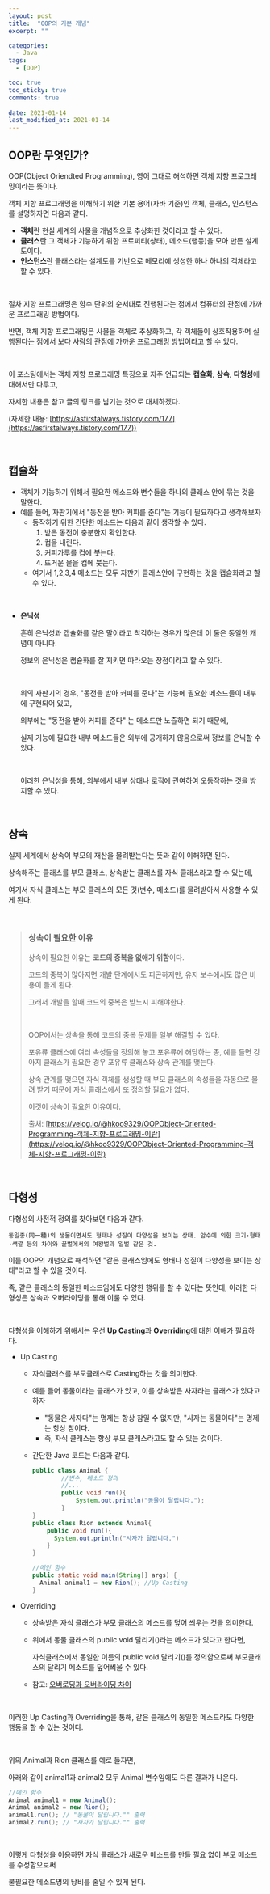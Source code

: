 ```yaml
---
layout: post
title:  "OOP의 기본 개념"
excerpt: ""

categories:
  - Java
tags:
  - [OOP]

toc: true
toc_sticky: true
comments: true
 
date: 2021-01-14
last_modified_at: 2021-01-14
---
```

## OOP란 무엇인가?

OOP(Object Oriendted Programming), 영어 그대로 해석하면 객체 지향 프로그래밍이라는 뜻이다.

객체 지향 프로그래밍을 이해하기 위한 기본 용어(자바 기준)인 객체, 클래스, 인스턴스를 설명하자면 다음과 같다.

- **객체**란 현실 세계의 사물을 개념적으로 추상화한 것이라고 할 수 있다.
- **클래스**란 그 객체가 기능하기 위한 프로퍼티(상태), 메소드(행동)을 모아 만든 설계도이다.
- **인스턴스**란 클래스라는 설계도를 기반으로 메모리에 생성한 하나 하나의 객체라고 할 수 있다.

<br>

절차 지향 프로그래밍은 함수 단위의 순서대로 진행된다는 점에서 컴퓨터의 관점에 가까운 프로그래밍 방법이다.

반면, 객체 지향 프로그래밍은 사물을 객체로 추상화하고, 각 객체들이 상호작용하며 실행된다는 점에서 보다 사람의 관점에 가까운 프로그래밍 방법이라고 할 수 있다.

<br>

이 포스팅에서는 객체 지향 프로그래밍 특징으로 자주 언급되는 **캡슐화**, **상속**, **다형성**에 대해서만 다루고, 

자세한 내용은 참고 글의 링크를 남기는 것으로 대체하겠다.

(자세한 내용: [https://asfirstalways.tistory.com/177](https://asfirstalways.tistory.com/177))

<br>

## 캡슐화

- 객체가 기능하기 위해서 필요한 메소드와 변수들을 하나의 클래스 안에 묶는 것을 말한다.
- 예를 들어, 자판기에서 "동전을 받아 커피를 준다"는 기능이 필요하다고 생각해보자
  - 동작하기 위한 간단한 메소드는 다음과 같이 생각할 수 있다.
    1. 받은 동전이 충분한지 확인한다.
    2. 컵을 내린다.
    3. 커피가루를 컵에 붓는다.
    4. 뜨거운 물을 컵에 붓는다.
  - 여기서 1,2,3,4 메소드는 모두 자판기 클래스안에 구현하는 것을 캡슐화라고 할 수 있다.

<br>

- **은닉성**

  흔히 은닉성과 캡슐화를 같은 말이라고 착각하는 경우가 많은데 이 둘은 동일한 개념이 아니다.

  정보의 은닉성은 캡슐화를 잘 지키면 따라오는 장점이라고 할 수 있다.

  <br>

  위의 자판기의 경우, "동전을 받아 커피를 준다"는 기능에 필요한 메소드들이 내부에 구현되어 있고, 

  외부에는 "동전을 받아 커피를 준다" 는 메소드만 노출하면 되기 때문에,

  실제 기능에 필요한 내부 메소드들은 외부에 공개하지 않음으로써 정보를 은닉할 수 있다.

  <br>

  이러한 은닉성을 통해, 외부에서 내부 상태나 로직에 관여하여 오동작하는 것을 방지할 수 있다.

<br>

## 상속

실제 세계에서 상속이 부모의 재산을 물려받는다는 뜻과 같이 이해하면 된다.

상속해주는 클래스를 부모 클래스, 상속받는 클래스를 자식 클래스라고 할 수 있는데, 

여기서 자식 클래스는 부모 클래스의 모든 것(변수, 메소드)를 물려받아서 사용할 수 있게 된다.

<br>

> ### 상속이 필요한 이유
>
> 상속이 필요한 이유는 **코드의 중복을 없애기 위함**이다.
>
> 코드의 중복이 많아지면 개발 단계에서도 피곤하지만, 유지 보수에서도 많은 비용이 들게 된다.
>
> 그래서 개발을 할때 코드의 중복은 받느시 피해야한다.
>
> <br>
>
> OOP에서는 상속을 통해 코드의 중복 문제를 일부 해결할 수 있다.
>
> 포유류 클래스에 여러 속성들을 정의해 놓고 포유류에 해당하는 종, 예를 들면 강아지 클래스가 필요한 경우 포유류 클래스와 상속 관계를 맺는다.
>
> 상속 관계를 맺으면 자식 객체를 생성할 때 부모 클래스의 속성들을 자동으로 물려 받기 때문에 자식 클래스에서 또 정의할 필요가 없다.
>
> 이것이 상속이 필요한 이유이다.
>
> 출처: [https://velog.io/@hkoo9329/OOPObject-Oriented-Programming-객체-지향-프로그래밍-이란](https://velog.io/@hkoo9329/OOPObject-Oriented-Programming-객체-지향-프로그래밍-이란)

<br>

## 다형성

다형성의 사전적 정의를 찾아보면 다음과 같다.

```
동일종(同一種)의 생물이면서도 형태나 성질이 다양성을 보이는 상태. 암수에 의한 크기·형태·색깔 등의 차이와 꿀벌에서의 여왕벌과 일벌 같은 것.
```

이를 OOP의 개념으로 해석하면 "같은 클래스임에도 형태나 성질이 다양성을 보이는 상태"라고 할 수 있을 것이다.

즉, 같은 클래스의 동일한 메소드임에도 다양한 행위를 할 수 있다는 뜻인데, 이러한 다형성은 상속과 오버라이딩을 통해 이룰 수 있다.

<br>

다형성을 이해하기 위해서는 우선 **Up Casting**과 **Overriding**에 대한 이해가 필요하다.

- Up Casting

  - 자식클래스를 부모클래스로 Casting하는 것을 의미한다.

  - 예를 들어 동물이라는 클래스가 있고, 이를 상속받은 사자라는 클래스가 있다고 하자

    - "동물은 사자다"는 명제는 항상 참일 수 없지만, "사자는 동물이다"는 명제는 항상 참이다.
    - 즉, 자식 클래스는 항상 부모 클래스라고도 할 수 있는 것이다.

  - 간단한 Java 코드는 다음과 같다.

    ```java
    public class Animal {
    		//변수, 메소드 정의
    		//...
    		public void run(){
    			System.out.println("동물이 달립니다.");
    		}
    }
    public class Rion extends Animal{
      	public void run(){
          System.out.println("사자가 달립니다.")
        }
    }
    
    //메인 함수
    public static void main(String[] args) {
      Animal animal1 = new Rion(); //Up Casting
    }
    ```

    
- Overriding

  - 상속받은 자식 클래스가 부모 클래스의 메소드를 덮어 씌우는 것을 의미한다.

  - 위에서 동물 클래스의 public void 달리기()라는 메소드가 있다고 한다면, 

    자식클래스에서 동일한 이름의 public void 달리기()를 정의함으로써 부모클래스의 달리기 메소드를 덮어씌울 수 있다.

  - 참고: [오버로딩과 오버라이딩 차이](https://isaac56.github.io/java/2021/01/12/Diff_Overloading_Overriding.html)

<br>

이러한 Up Casting과 Overriding을 통해, 같은 클래스의 동일한 메소드라도 다양한 행동을 할 수 있는 것이다.

<br>

위의 Animal과 Rion 클래스를 예로 들자면,

 아래와 같이 animal1과 animal2 모두 Animal 변수임에도 다른 결과가 나온다.

```java
//메인 함수
Animal animal1 = new Animal();
Animal animal2 = new Rion();
animal1.run(); // "동물이 달립니다."" 출력
animal2.run(); // "사자가 달립니다."" 출력
```

<br>

이렇게 다형성을 이용하면 자식 클래스가 새로운 메소드를 만들 필요 없이 부모 메소드를 수정함으로써

불필요한 메소드명의 낭비를 줄일 수 있게 된다.



